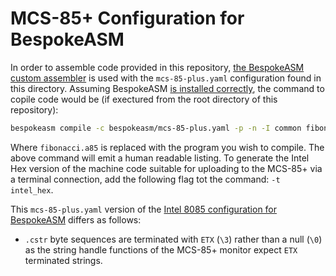 # MCS-85+ Configuration for BespokeASM
In order to assemble code provided in this repository, [the BespokeASM custom assembler](https://github.com/michaelkamprath/bespokeasm) is used with the `mcs-85-plus.yaml` configuration found in this directory. Assuming BespokeASM [is installed correctly](https://github.com/michaelkamprath/bespokeasm/wiki/Installation-and-Usage#installation), the command to copile code would be (if exectured from the root directory of this repository):
```sh
bespokeasm compile -c bespokeasm/mcs-85-plus.yaml -p -n -I common fibonacci.a85
```
Where `fibonacci.a85` is replaced with the program you wish to compile. The above command will emit a human readable listing. To generate the Intel Hex version of the machine code suitable for uploading to the MCS-85+ via a terminal connection, add the following flag tot the command: `-t intel_hex`.

This `mcs-85-plus.yaml` version of the [Intel 8085 configuration for BespokeASM](https://github.com/michaelkamprath/bespokeasm/tree/main/examples/intel-8085) differs as follows:

* `.cstr` byte sequences are terminated with `ETX` (`\3`) rather than a null (`\0`) as the string handle functions of the MCS-85+ monitor expect `ETX` terminated strings.